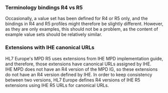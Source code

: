 ### Terminology bindings R4 vs R5  

Occasionally, a value set has been defined for R4 or R5 only, and the bindings in R4 and R5 profiles might therefore be slightly different. However, as they are only examples, this should not be a problem, as the content of example value sets should be relatively similar.  

### Extensions with IHE canonical URLs  

HL7 Europe's MPD R5 uses extensions from IHE MPD implementation guide, and therefore, those extensions have canonical URLs assigned by IHE.  
IHE MPD does not have an R4 version of the MPD IG, so these extensions do not have an R4 version defined by IHE. 
In order to keep consistency between two versions, HL7 Europe defines R4 versions of IHE R5 extensions using IHE R5 URLs for canonical URLs. 


